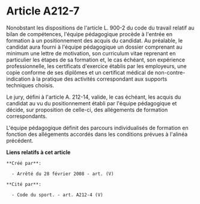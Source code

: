 # Article A212-7

Nonobstant les dispositions de l'article L. 900-2 du code du travail relatif au bilan de compétences, l'équipe pédagogique
procède à l'entrée en formation à un positionnement des acquis du candidat. Au préalable, le candidat aura fourni à l'équipe
pédagogique un dossier comprenant au minimum une lettre de motivation, son curriculum vitae reprenant en particulier les
étapes de sa formation et, le cas échéant, son expérience professionnelle, les certificats d'exercice établis par les
employeurs, une copie conforme de ses diplômes et un certificat médical de non-contre-indication à la pratique des activités
correspondant aux supports techniques choisis. 

Le jury, défini à l'article A. 212-14, valide, le cas échéant, les acquis du candidat au vu du positionnement établi par
l'équipe pédagogique et décide, sur proposition de celle-ci, des allégements de formation correspondants.

L'équipe pédagogique définit des parcours individualisés de formation en fonction des allégements accordés dans les
conditions prévues à l'alinéa précédent.

**Liens relatifs à cet article**

	**Créé par**:

	  - Arrêté du 28 février 2008 - art. (V)

	**Cité par**:

	  - Code du sport. - art. A212-4 (V)
